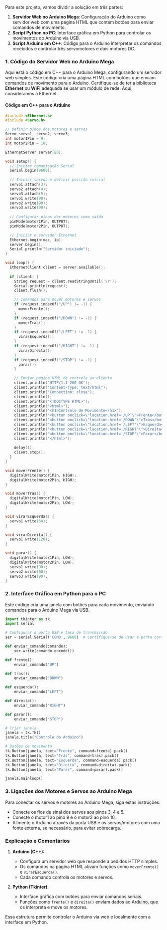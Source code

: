 Para este projeto, vamos dividir a solução em três partes:

1. **Servidor Web no Arduino Mega**: Configuração do Arduino como servidor web com uma página HTML que contém botões para enviar comandos de movimento.
2. **Script Python no PC**: Interface gráfica em Python para controlar os movimentos do Arduino via USB.
3. **Script Arduino em C++**: Código para o Arduino interpretar os comandos recebidos e controlar três servomotores e dois motores DC.

### 1. Código do Servidor Web no Arduino Mega

Aqui está o código em C++ para o Arduino Mega, configurando um servidor web simples. Este código cria uma página HTML com botões que enviam comandos de movimento para o Arduino. Certifique-se de ter a biblioteca **Ethernet** ou **WiFi** adequada se usar um módulo de rede. Aqui, consideramos a Ethernet.

#### Código em C++ para o Arduino

```cpp
#include <Ethernet.h>
#include <Servo.h>

// Definir pinos dos motores e servos
Servo servo1, servo2, servo3;
int motor1Pin = 9;
int motor2Pin = 10;

EthernetServer server(80);

void setup() {
  // Iniciar comunicação Serial
  Serial.begin(9600);
  
  // Iniciar servos e definir posição inicial
  servo1.attach(3);
  servo2.attach(4);
  servo3.attach(5);
  servo1.write(90);
  servo2.write(90);
  servo3.write(90);
  
  // Configurar pinos dos motores como saída
  pinMode(motor1Pin, OUTPUT);
  pinMode(motor2Pin, OUTPUT);

  // Iniciar o servidor Ethernet
  Ethernet.begin(mac, ip);
  server.begin();
  Serial.println("Servidor iniciado");
}

void loop() {
  EthernetClient client = server.available();
  
  if (client) {
    String request = client.readStringUntil('\r');
    Serial.println(request);
    client.flush();

    // Comandos para mover motores e servos
    if (request.indexOf("/UP") != -1) {
      moverFrente();
    }
    if (request.indexOf("/DOWN") != -1) {
      moverTras();
    }
    if (request.indexOf("/LEFT") != -1) {
      virarEsquerda();
    }
    if (request.indexOf("/RIGHT") != -1) {
      virarDireita();
    }
    if (request.indexOf("/STOP") != -1) {
      parar();
    }

    // Enviar página HTML de controle ao cliente
    client.println("HTTP/1.1 200 OK");
    client.println("Content-Type: text/html");
    client.println("Connection: close");
    client.println();
    client.println("<!DOCTYPE HTML>");
    client.println("<html>");
    client.println("<h1>Controle de Movimento</h1>");
    client.println("<button onclick=\"location.href='/UP'\">Frente</button>");
    client.println("<button onclick=\"location.href='/DOWN'\">Trás</button>");
    client.println("<button onclick=\"location.href='/LEFT'\">Esquerda</button>");
    client.println("<button onclick=\"location.href='/RIGHT'\">Direita</button>");
    client.println("<button onclick=\"location.href='/STOP'\">Parar</button>");
    client.println("</html>");
    
    delay(1);
    client.stop();
  }
}

void moverFrente() {
  digitalWrite(motor1Pin, HIGH);
  digitalWrite(motor2Pin, HIGH);
}

void moverTras() {
  digitalWrite(motor1Pin, LOW);
  digitalWrite(motor2Pin, LOW);
}

void virarEsquerda() {
  servo1.write(60);
}

void virarDireita() {
  servo1.write(120);
}

void parar() {
  digitalWrite(motor1Pin, LOW);
  digitalWrite(motor2Pin, LOW);
  servo1.write(90);
  servo2.write(90);
  servo3.write(90);
}
```

### 2. Interface Gráfica em Python para o PC

Este código cria uma janela com botões para cada movimento, enviando comandos para o Arduino Mega via USB.

```python
import tkinter as tk
import serial

# Configurar a porta USB e taxa de transmissão
ser = serial.Serial('COM3', 9600)  # Certifique-se de usar a porta correta

def enviar_comando(comando):
    ser.write(comando.encode())

def frente():
    enviar_comando("UP")

def tras():
    enviar_comando("DOWN")

def esquerda():
    enviar_comando("LEFT")

def direita():
    enviar_comando("RIGHT")

def parar():
    enviar_comando("STOP")

# Criar janela
janela = tk.Tk()
janela.title("Controle do Arduino")

# Botões de movimento
tk.Button(janela, text="Frente", command=frente).pack()
tk.Button(janela, text="Trás", command=tras).pack()
tk.Button(janela, text="Esquerda", command=esquerda).pack()
tk.Button(janela, text="Direita", command=direita).pack()
tk.Button(janela, text="Parar", command=parar).pack()

janela.mainloop()
```

### 3. Ligações dos Motores e Servos ao Arduino Mega

Para conectar os servos e motores ao Arduino Mega, siga estas instruções:

- Conecte os fios de sinal dos servos aos pinos 3, 4 e 5.
- Conecte o motor1 ao pino 9 e o motor2 ao pino 10.
- Alimente o Arduino através da porta USB e os servos/motores com uma fonte externa, se necessário, para evitar sobrecarga.

### Explicação e Comentários

1. **Arduino (C++):**
   - Configura um servidor web que responde a pedidos HTTP simples.
   - Os comandos na página HTML ativam funções como `moverFrente()` e `virarEsquerda()`.
   - Cada comando controla os motores e servos.

2. **Python (Tkinter)**:
   - Interface gráfica com botões para enviar comandos seriais.
   - Funções como `frente()` e `direita()` enviam dados ao Arduino, que os interpreta e move os motores.

Essa estrutura permite controlar o Arduino via web e localmente com a interface em Python.
